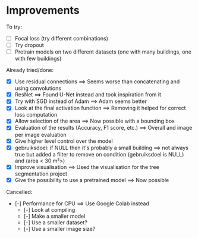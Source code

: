 # Improvements

To try:

- [ ] Focal loss (try different combinations)
- [ ] Try dropout
- [ ] Pretrain models on two different datasets (one with many buildings, one with few buildings)

Already tried/done:

- [x] Use residual connections ==> Seems worse than concatenating and using convolutions
- [x] ResNet ==> Found U-Net instead and took inspiration from it
- [x] Try with SGD instead of Adam ==> Adam seems better
- [x] Look at the final activation function ==> Removing it helped for correct loss computation
- [x] Allow selection of the area ==> Now possible with a bounding box
- [x] Evaluation of the results (Accuracy, F1 score, etc.) ==> Overall and image per image evaluation
- [x] Give higher level control over the model
- [x] gebruiksdoel: if NULL then it's probably a small building ==> not always true but added a filter to remove on condition (gebruiksdoel is NULL) and (area < 30 m²>)
- [x] Improve visualisation ==> Used the visualisation for the tree segmentation project
- [x] Give the possibility to use a pretrained model ==> Now possible

Cancelled:

- [-] Performance for CPU ==> Use Google Colab instead
  - [-] Look at compiling
  - [-] Make a smaller model
  - [-] Use a smaller dataset?
  - [-] Use a smaller image size?
